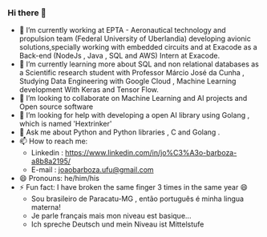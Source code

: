 ### Hi there 👋

<!--
**Joaobarboza-UFU/Joaobarboza-UFU** is a ✨ _special_ ✨ repository because its `README.md` (this file) appears on your GitHub profile.

Here are some ideas to get you started:
--> 
- 🔭 I’m currently working at EPTA - Aeronautical technology and propulsion team (Federal University of Uberlandia) developing avionic solutions,specially working with embedded circuits and at Exacode as a Back-end (NodeJs , Java , SQL and AWS) Intern at Exacode.
- 🌱 I’m currently learning more about SQL and non relational databases as a Scientific research student with Professor Márcio José da Cunha , Studying Data Engineering with Google Cloud , Machine Learning development With Keras and Tensor Flow.
- 👯 I’m looking to collaborate on Machine Learning and AI projects and Open source software
- 🤔 I’m looking for help with developing a open AI library using Golang , which is named 'Hextrinker'
- 💬 Ask me about Python and Python libraries , C and Golang .  
- 📫 How to reach me:
  - Linkedin : https://www.linkedin.com/in/jo%C3%A3o-barboza-a8b8a2195/
  - E-mail : joaobarboza.ufu@gmail.com
- 😄 Pronouns: he/him/his
- ⚡ Fun fact: I have broken the same finger 3 times in the same year 😄 
  - Sou brasileiro de Paracatu-MG , então português é minha lingua materna!
  - Je parle français mais mon niveau est basique...
  - Ich spreche Deutsch und mein Niveau ist Mittelstufe

  
